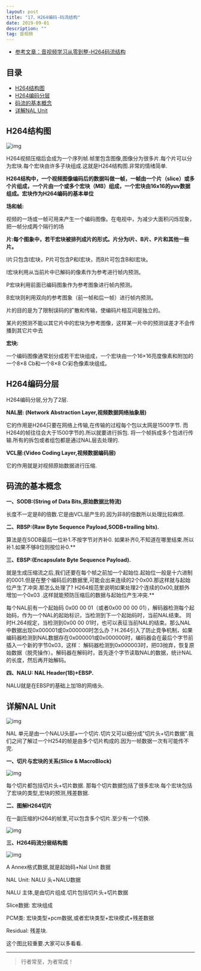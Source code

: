 ```yaml
---
layout: post
title: "17、H264编码-码流结构"
date: 2019-09-01
description: ""
tag: 音视频
---
```






- [参考文章：音视频学习从零到整-H264码流结构](https://www.jianshu.com/p/99c6d4839f4e)





## 目录

* [H264结构图](#content1)
* [H264编码分层](#content2)
* [码流的基本概念](#content3)
* [详解NAL Unit](#content4)








<!-- ************************************************ -->
## <a id="content1"></a>H264结构图

<img src="/images/AudioVideo/av35.png" alt="img">

H264视频压缩后会成为一个序列帧.帧里包含图像,图像分为很多片.每个片可以分为宏块.每个宏块由许多子块组成.这就是H264结构图.非常的情绪简单.


**H264结构中，一个视频图像编码后的数据叫做一帧，一帧由一个片（slice）或多个片组成，一个片由一个或多个宏块（MB）组成，一个宏块由16x16的yuv数据组成。宏块作为H264编码的基本单位**

**场和帧:**

视频的一场或一帧可用来产生一个编码图像。在电视中，为减少大面积闪烁现象，把一帧分成两个隔行的场

**片:每个图象中，若干宏块被排列成片的形式。片分为I片、B片、P片和其他一些片。**

I片只包含I宏块，P片可包含P和I宏块，而B片可包含B和I宏块。

I宏块利用从当前片中已解码的像素作为参考进行帧内预测。

P宏块利用前面已编码图象作为参考图象进行帧内预测。

B宏块则利用双向的参考图象（前一帧和后一帧）进行帧内预测。

片的目的是为了限制误码的扩散和传输，使编码片相互间是独立的。

某片的预测不能以其它片中的宏块为参考图像，这样某一片中的预测误差才不会传播到其它片中去

**宏块:**

一个编码图像通常划分成若干宏块组成，一个宏块由一个16×16亮度像素和附加的一个8×8 Cb和一个8×8 Cr彩色像素块组成。


<!-- ************************************************ -->
## <a id="content2"></a>H264编码分层

H264编码分层,分为了2层.

**NAL层: (Network Abstraction Layer,视频数据网络抽象层)**

它的作用是H264只要在网络上传输,在传输的过程每个包以太网是1500字节. 而H264的帧往往会大于1500字节的.所以就要进行拆包. 将一个帧拆成多个包进行传输.所有的拆包或者组包都是通过NAL层去处理的.


**VCL层:(Video Coding Layer,视频数据编码层)**

它的作用就是对视频原始数据进行压缩.




<!-- ************************************************ -->
## <a id="content3"></a>码流的基本概念

**一、SODB:(String of Data Bits,原始数据比特流)**

长度不一定是8的倍数.它是由VCL层产生的.因为非8的倍数所以处理比较麻烦.

**二、RBSP:(Raw Byte Sequence Payload,SODB+trailing bits).**

算法是在SODB最后一位补1.不按字节对齐补0. 如果补齐0,不知道在哪里结束.所以补1.如果不够8位则按位补0.**

**三、EBSP:(Encapsulate Byte Sequence Payload).**

就是生成压缩流之后,我们还要在每个帧之前加一个起始位.起始位一般是十六进制的0001.但是在整个编码后的数据里,可能会出来连续的2个0x00.那这样就与起始位产生了冲突.那怎么处理了? H264规范里说明如果处理2个连续的0x00,就额外增加一个0x03 .这样就能预防压缩后的数据与起始位产生冲突.**


每个NAL前有一个起始码 0x00 00 01（或者0x00 00 00 01），解码器检测每个起始码，作为一个NAL的起始标识，当检测到下一个起始码时，当前NAL结束。
同时H.264规定，当检测到0x00 00 01时，也可以表征当前NAL的结束。那么NAL中数据出现0x000001或0x000000时怎么办？H.264引入了防止竞争机制，如果编码器检测到NAL数据存在0x000001或0x000000时，编码器会在最后个字节前插入一个新的字节0x03，这样：
解码器检测到0x000003时，把03抛弃，恢复原始数据（脱壳操作）。解码器在解码时，首先逐个字节读取NAL的数据，统计NAL的长度，然后再开始解码。

**四、NALU: NAL Header(1B)+EBSP.**

NALU就是在EBSP的基础上加1B的网络头.



<!-- ************************************************ -->
## <a id="content4"></a>详解NAL Unit

<img src="/images/AudioVideo/av36.png" alt="img">

NAL 单元是由一个NALU头部+一个切片.切片又可以细分成"切片头+切片数据".我们之间了解过一个H254的帧是由多个切片构成的.因为一帧数据一次有可能传不完.

**一、切片与宏块的关系(Slice & MacroBlock)**

<img src="/images/AudioVideo/av37.png" alt="img">

每个切片都包括切片头+切片数据. 那每个切片数据包括了很多宏块.每个宏块包括了宏块的类型,宏块的预测,残差数据.

**二、图解H264切片**

在一副压缩的H264的帧里,可以包含多个切片.至少有一个切换.

<img src="/images/AudioVideo/av38.png" alt="img">

**三、H264码流分层结构图**

<img src="/images/AudioVideo/av39.png" alt="img">

A Annex格式数据,就是起始码+Nal Unit 数据

NAL Unit: NALU 头+NALU数据

NALU 主体,是由切片组成.切片包括切片头+切片数据

Slice数据: 宏块组成

PCM类: 宏块类型+pcm数据,或者宏块类型+宏块模式+残差数据

Residual: 残差块.

这个图比较重要.大家可以多看看.









----------
>  行者常至，为者常成！


